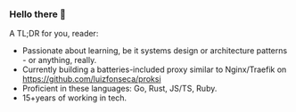 ### Hello there 👋

A TL;DR for you, reader:

- Passionate about learning, be it systems design or architecture patterns - or anything, really.
- Currently building a batteries-included proxy similar to Nginx/Traefik on https://github.com/luizfonseca/proksi
- Proficient in these languages: Go, Rust, JS/TS, Ruby.
- 15+years of working in tech.
<img src="https://profile-counter.glitch.me/luizfonseca/count.svg" width="0" height="0"/>
